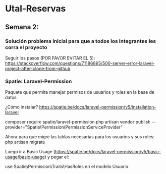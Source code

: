 # Utal-Reservas

## Semana 2:
### Solución problema inicial para que a todos los integrantes les corra el proyecto

Seguir los pasos (POR FAVOR EVITAR EL 5):
https://stackoverflow.com/questions/71186895/500-server-error-laravel-project-after-clone-from-github

### Spatie: Laravel-Permission
Paquete que permite manejar permisos de usuarios y roles en la base de datos

¿Cómo instalar?
https://spatie.be/docs/laravel-permission/v5/installation-laravel

composer require spatie/laravel-permission
php artisan vendor:publish --provider="Spatie\Permission\PermissionServiceProvider"

Ahora para que migre las tablas necesarias para los usuarios y sus roles:
php artisan migrate 

Luego ir a Basic Usage (https://spatie.be/docs/laravel-permission/v5/basic-usage/basic-usage) y pegar el:

use Spatie\Permission\Traits\HasRoles en el modelo Usuario
